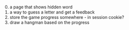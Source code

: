 
0. a page that shows hidden word
0. a way to guess a letter and get a feedback
0. store the game progress somewhere - in session cookie?
0. draw a hangman based on the progress

